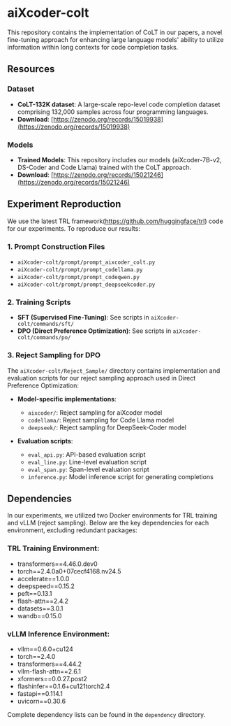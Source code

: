 # aiXcoder-colt

This repository contains the implementation of CoLT in our papers, a novel fine-tuning approach for enhancing large language models' ability to utilize information within long contexts for code completion tasks.

## Resources

### Dataset
- **CoLT-132K dataset**: A large-scale repo-level code completion dataset comprising 132,000 samples across four programming languages.
- **Download**: [https://zenodo.org/records/15019938](https://zenodo.org/records/15019938)

### Models
- **Trained Models**: This repository includes our models (aiXcoder-7B-v2, DS-Coder and Code Llama) trained with the CoLT approach.
- **Download**: [https://zenodo.org/records/15021246](https://zenodo.org/records/15021246)

## Experiment Reproduction

We use the latest TRL framework(https://github.com/huggingface/trl) code for our experiments. To reproduce our results:

### 1. Prompt Construction Files
- `aiXcoder-colt/prompt/prompt_aixcoder_colt.py`
- `aiXcoder-colt/prompt/prompt_codellama.py`
- `aiXcoder-colt/prompt/prompt_codeqwen.py`
- `aiXcoder-colt/prompt/prompt_deepseekcoder.py`

### 2. Training Scripts
- **SFT (Supervised Fine-Tuning)**: See scripts in `aiXcoder-colt/commands/sft/`
- **DPO (Direct Preference Optimization)**: See scripts in `aiXcoder-colt/commands/po/`

### 3. Reject Sampling for DPO

The `aiXcoder-colt/Reject_Sample/` directory contains implementation and evaluation scripts for our reject sampling approach used in Direct Preference Optimization:

- **Model-specific implementations**:
  - `aixcoder/`:  Reject sampling for aiXcoder model
  - `codellama/`: Reject sampling for Code Llama model
  - `deepseek/`: Reject sampling for DeepSeek-Coder model

- **Evaluation scripts**:
  - `eval_api.py`: API-based evaluation script
  - `eval_line.py`: Line-level evaluation script
  - `eval_span.py`: Span-level evaluation script
  - `inference.py`: Model inference script for generating completions

## Dependencies

In our experiments, we utilized two Docker environments for TRL training and vLLM (reject sampling). Below are the key dependencies for each environment, excluding redundant packages:

### TRL Training Environment:
- transformers==4.46.0.dev0
- torch==2.4.0a0+07cecf4168.nv24.5
- accelerate==1.0.0
- deepspeed==0.15.2
- peft==0.13.1
- flash-attn==2.4.2
- datasets==3.0.1
- wandb==0.15.0

### vLLM Inference Environment:
- vllm==0.6.0+cu124
- torch==2.4.0
- transformers==4.44.2
- vllm-flash-attn==2.6.1
- xformers==0.0.27.post2
- flashinfer==0.1.6+cu121torch2.4
- fastapi==0.114.1
- uvicorn==0.30.6

Complete dependency lists can be found in the `dependency` directory.